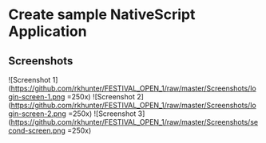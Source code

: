 ﻿# Create sample NativeScript Application

## Screenshots
![Screenshot 1](https://github.com/rkhunter/FESTIVAL_OPEN_1/raw/master/Screenshots/login-screen-1.png =250x)
![Screenshot 2](https://github.com/rkhunter/FESTIVAL_OPEN_1/raw/master/Screenshots/login-screen-2.png =250x)
![Screenshot 3](https://github.com/rkhunter/FESTIVAL_OPEN_1/raw/master/Screenshots/second-screen.png =250x)